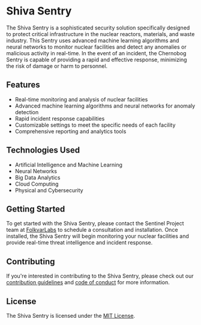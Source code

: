 # Shiva Sentry

The Shiva Sentry is a sophisticated security solution specifically designed to protect critical infrastructure in the nuclear reactors, materials, and waste industry. This Sentry uses advanced machine learning algorithms and neural networks to monitor nuclear facilities and detect any anomalies or malicious activity in real-time. In the event of an incident, the Chernobog Sentry is capable of providing a rapid and effective response, minimizing the risk of damage or harm to personnel.

## Features

* Real-time monitoring and analysis of nuclear facilities
* Advanced machine learning algorithms and neural networks for anomaly detection
* Rapid incident response capabilities
* Customizable settings to meet the specific needs of each facility
* Comprehensive reporting and analytics tools

## Technologies Used

* Artificial Intelligence and Machine Learning
* Neural Networks
* Big Data Analytics
* Cloud Computing
* Physical and Cybersecurity

## Getting Started

To get started with the Shiva Sentry, please contact the Sentinel Project team at [FolkvarLabs]() to schedule a consultation and installation. Once installed, the Shiva Sentry will begin monitoring your nuclear facilities and provide real-time threat intelligence and incident response.

## Contributing

If you're interested in contributing to the Shiva Sentry, please check out our [contribution guidelines]() and [code of conduct]() for more information.

## License

The Shiva Sentry is licensed under the [MIT License]().